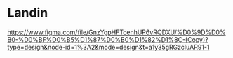 # Landin
https://www.figma.com/file/GnzYgpHFTcenhUP6vRQDXU/%D0%9D%D0%B0-%D0%BF%D0%B5%D1%87%D0%B0%D1%82%D1%8C-(Copy)?type=design&node-id=1%3A2&mode=design&t=a1y35gRGzcluAR91-1
